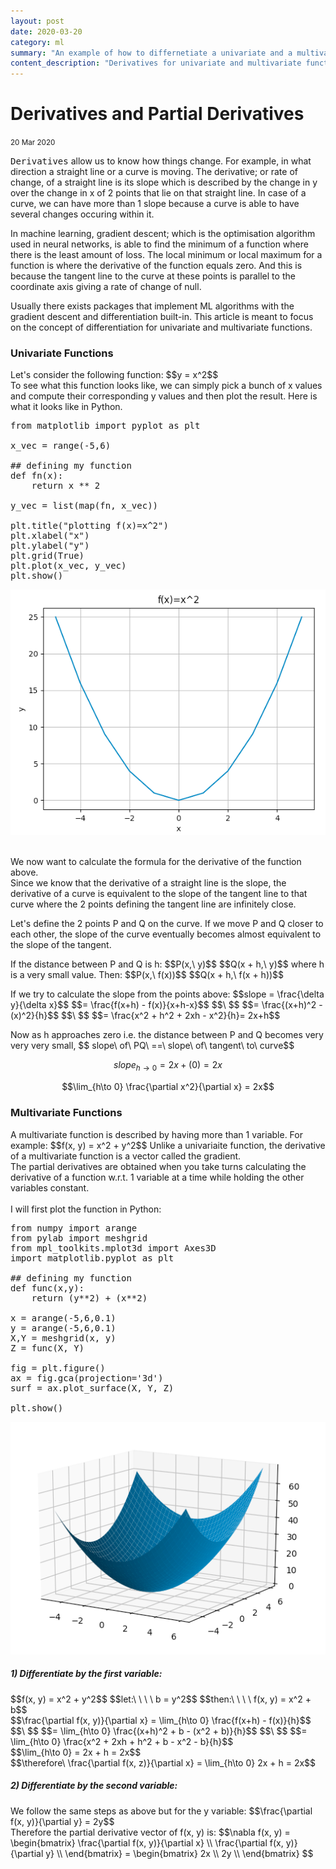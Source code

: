 ```yaml
---
layout: post
date: 2020-03-20
category: ml
summary: "An example of how to differnetiate a univariate and a multivariate function."
content_description: "Derivatives for univariate and multivariate functions. Relevant in gradient descent the optimisation algorithm in machine learning."
---
```

<div media:type="text/omd" class="blog_title_style container">
    <h1><span>Derivatives and Partial Derivatives</span></h1>
    <small>20 Mar 2020</small>
</div>

<div media:type="text/omd" class="blog_content_style container">

<p id="blog_text">
<kbd>Derivatives</kbd> allow us to know how things change. For example, in what direction a straight line or a curve is moving. The derivative; or rate of change, of a straight line is its slope which is described by the change in y over the change in x of 2 points that lie on that straight line. In case of a curve, we can have more than 1 slope because a curve is able to have several changes occuring within it.
</p>

<p id="blog_text">
In machine learning, gradient descent; which is the optimisation algorithm used in neural networks, is able to find the minimum of a function where there is the least amount of loss. The local minimum or local maximum for a function is where the derivative of the function equals zero. And this is because the tangent line to the curve at these points is parallel to the coordinate axis giving a rate of change of null.
</p>

<p id="blog_text">
Usually there exists packages that implement ML algorithms with the gradient descent and differentiation built-in. This article is meant to focus on the concept of differentiation for univariate and multivariate functions.
</p>

<h3 id="blog_text">Univariate Functions</h3>
<p id="blog_text">
Let's consider the following function: $$y = x^2$$
<br />
To see what this function looks like, we can simply pick a bunch of x values and compute their corresponding y values and then plot the result. Here is what it looks like in Python.
</p>

<pre>
from matplotlib import pyplot as plt

x_vec = range(-5,6)

## defining my function
def fn(x):
&nbsp;&nbsp;&nbsp;&nbsp;return x ** 2

y_vec = list(map(fn, x_vec))

plt.title("plotting f(x)=x^2")
plt.xlabel("x")
plt.ylabel("y")
plt.grid(True)
plt.plot(x_vec, y_vec)
plt.show()
</pre>

<div class="centered_div" media:type="text/omd">
<img class="function_img" src="/assets/images/y_equal_x_square.png">
</div>

<br />
<p id="blog_text">
We now want to calculate the formula for the derivative of the function above.
<br />
Since we know that the derivative of a straight line is the slope, the derivative of a curve is equivalent to the slope of the tangent line to that curve where the 2 points defining the tangent line are infinitely close.
</p>

<p id="blog_text">
Let's define the 2 points P and Q on the curve. If we move P and Q closer to each other, the slope of the curve eventually becomes almost equivalent to the slope of the tangent.
</p>

<p id="blog_text">
If the distance between P and Q is h:
$$P(x,\ y)$$
$$Q(x + h,\ y)$$
where h is a very small value. Then:
$$P(x,\ f(x))$$
$$Q(x + h,\ f(x + h))$$
</p>

<p id="blog_text">
If we try to calculate the slope from the points above:
$$slope = \frac{\delta y}{\delta x}$$
$$= \frac{f(x+h) - f(x)}{x+h-x}$$
$$\ $$
$$= \frac{(x+h)^2 - (x)^2}{h}$$
$$\ $$
$$= \frac{x^2 + h^2 + 2xh - x^2}{h}= 2x+h$$
</p>

<p id="blog_text">
Now as h approaches zero i.e. the distance between P and Q becomes very very very small,
$$ slope\ of\ PQ\ ==\ slope\ of\ tangent\ to\ curve$$

$$slope_{h\to 0} = 2x + (0) = 2x$$

$$\lim_{h\to 0} \frac{\partial x^2}{\partial x} = 2x$$
</p>


<h3 id="blog_text">Multivariate Functions</h3>
<p id="blog_text">
A multivariate function is described by having more than 1 variable. For example:
$$f(x, y) = x^2 + y^2$$
Unlike a univariaite function, the derivative of a multivariate function is a vector called the gradient.
<br />
The partial derivatives are obtained when you take turns calculating the derivative of a function w.r.t. 1 variable at a time while holding the other variables constant.
<br />
<br />
I will first plot the function in Python:
</p>

<pre>
from numpy import arange
from pylab import meshgrid
from mpl_toolkits.mplot3d import Axes3D
import matplotlib.pyplot as plt

## defining my function
def func(x,y):
&nbsp;&nbsp;&nbsp;&nbsp;return (y**2) + (x**2)
 
x = arange(-5,6,0.1)
y = arange(-5,6,0.1)
X,Y = meshgrid(x, y)
Z = func(X, Y)

fig = plt.figure()
ax = fig.gca(projection='3d')
surf = ax.plot_surface(X, Y, Z)

plt.show()
</pre>

<div class="centered_div" media:type="text/omd">
<img class="function_img" src="/assets/images/x_square_plus_y_square.png">
</div>


<h5 id="blog_text">1) Differentiate by the first variable:</h5>
<p id="blog_text">
$$f(x, y) = x^2 + y^2$$
$$let:\ \ \ \ b = y^2$$
$$then:\ \ \ \ f(x, y) = x^2 + b$$
<br />
$$\frac{\partial f(x, y)}{\partial x} = \lim_{h\to 0} \frac{f(x+h) - f(x)}{h}$$
$$\ $$
$$= \lim_{h\to 0} \frac{(x+h)^2 + b - (x^2 + b)}{h}$$
$$\ $$
$$= \lim_{h\to 0} \frac{x^2 + 2xh + h^2 + b - x^2 - b}{h}$$
<br />
$$\lim_{h\to 0} = 2x + h = 2x$$
<br />
$$\therefore\ \frac{\partial f(x, z)}{\partial x} = \lim_{h\to 0} 2x + h = 2x$$
</p>

<h5 id="blog_text">2) Differentiate by the second variable:</h5>
<p id="blog_text">
We follow the same steps as above but for the y variable:
$$\frac{\partial f(x, y)}{\partial y} = 2y$$
<br />
Therefore the partial derivative vector of f(x, y) is:
$$\nabla f(x, y) = 
\begin{bmatrix}
\frac{\partial f(x, y)}{\partial x} \\
\frac{\partial f(x, y)}{\partial y} \\
\end{bmatrix} =
\begin{bmatrix}
2x \\
2y \\
\end{bmatrix}
$$
</p>
<br />


</div>




